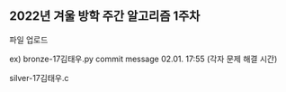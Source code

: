 ## 2022년 겨울 방학 주간 알고리즘 1주차

파일 업로드

ex) 
bronze-17김태우.py commit message 02.01. 17:55 (각자 문제 해결 시간)

silver-17김태우.c
